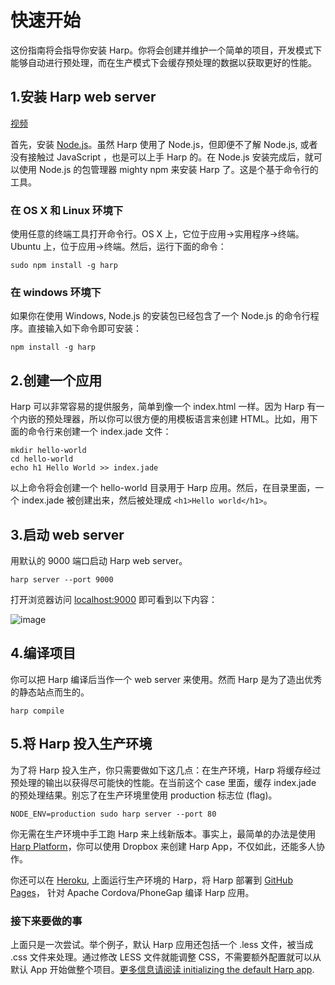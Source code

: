 # 快速开始           

这份指南将会指导你安装 Harp。你将会创建并维护一个简单的项目，开发模式下能够自动进行预处理，而在生产模式下会缓存预处理的数据以获取更好的性能。                        

## 1.安装 Harp web server      

  [视频](http://www.youtube.com/embed/SEA0G9kpVJM?rel=0)          

  首先，安装 [Node.js](http://nodejs.org/download/)。虽然 Harp 使用了 Node.js，但即便不了解 Node.js, 或者没有接触过 JavaScript ，也是可以上手 Harp 的。在 Node.js 安装完成后，就可以使用 Node.js 的包管理器 mighty npm 来安装 Harp 了。这是个基于命令行的工具。              

### 在 OS X 和 Linux 环境下            

  使用任意的终端工具打开命令行。OS X 上，它位于应用->实用程序->终端。Ubuntu 上，位于应用->终端。然后，运行下面的命令：                    

  ```
  sudo npm install -g harp
  ```                     

### 在 windows 环境下                 
  
  如果你在使用 Windows, Node.js 的安装包已经包含了一个 Node.js 的命令行程序。直接输入如下命令即可安装：                    

  ```
  npm install -g harp 
  ```                         

## 2.创建一个应用                    
  
  Harp 可以非常容易的提供服务，简单到像一个 index.html 一样。因为 Harp 有一个内嵌的预处理器，所以你可以很方便的用模板语言来创建 HTML。比如，用下面的命令行来创建一个 index.jade 文件：               

  ```
  mkdir hello-world 
  cd hello-world 
  echo h1 Hello World >> index.jade
  ```                        

  以上命令将会创建一个 hello-world 目录用于 Harp 应用。然后，在目录里面，一个 index.jade 被创建出来，然后被处理成 `<h1>Hello world</h1>`。            

## 3.启动 web server                   

  用默认的 9000 端口启动 Harp web server。                    

  ```
  harp server --port 9000
  ```                    

  打开浏览器访问 [localhost:9000](http://localhost:9000/) 即可看到以下内容：                    

  ![image](https://github.com/Leolusir/harp-docs/blob/master/images/qs-start_web.png)                        

## 4.编译项目
  
  你可以把 Harp 编译后当作一个 web server 来使用。然而 Harp 是为了造出优秀的静态站点而生的。                   

  ```
  harp compile
  ```                    

## 5.将 Harp 投入生产环境   
  
  为了将 Harp 投入生产，你只需要做如下这几点：在生产环境，Harp 将缓存经过预处理的输出以获得尽可能快的性能。在当前这个 case 里面，缓存 index.jade 的预处理结果。别忘了在生产环境里使用 production 标志位 (flag)。                   

  ```
  NODE_ENV=production sudo harp server --port 80
  ```                    

  你无需在生产环境中手工跑 Harp 来上线新版本。事实上，最简单的办法是使用 [Harp Platform](https://www.harp.io/)，你可以使用 Dropbox 来创建 Harp App，不仅如此，还能多人协作。                

  你还可以在 [Heroku](http://harpjs.com/docs/deployment/heroku), 上面运行生产环境的 Harp，将 Harp 部署到 [GitHub Pages](http://harpjs.com/docs/deployment/github-pages)， 针对 Apache Cordova/PhoneGap 编译 Harp 应用。                 

### 接下来要做的事

  上面只是一次尝试。举个例子，默认 Harp 应用还包括一个 .less 文件，被当成 .css 文件来处理。通过修改 LESS 文件就能调整 CSS，不需要额外配置就可以从默认 App 开始做整个项目。[更多信息请阅读 initializing the default Harp app](http://harpjs.com/docs/environment/init).                         
